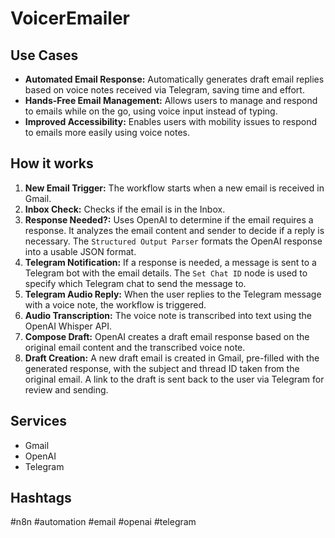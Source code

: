 # VoicerEmailer

## Use Cases
- **Automated Email Response:** Automatically generates draft email replies based on voice notes received via Telegram, saving time and effort.
- **Hands-Free Email Management:** Allows users to manage and respond to emails while on the go, using voice input instead of typing.
- **Improved Accessibility:** Enables users with mobility issues to respond to emails more easily using voice notes.

## How it works
1. **New Email Trigger:** The workflow starts when a new email is received in Gmail.
2. **Inbox Check:** Checks if the email is in the Inbox.
3. **Response Needed?:** Uses OpenAI to determine if the email requires a response.  It analyzes the email content and sender to decide if a reply is necessary. The `Structured Output Parser` formats the OpenAI response into a usable JSON format.
4. **Telegram Notification:** If a response is needed, a message is sent to a Telegram bot with the email details.  The `Set Chat ID` node is used to specify which Telegram chat to send the message to.
5. **Telegram Audio Reply:** When the user replies to the Telegram message with a voice note, the workflow is triggered.
6. **Audio Transcription:** The voice note is transcribed into text using the OpenAI Whisper API.
7. **Compose Draft:** OpenAI creates a draft email response based on the original email content and the transcribed voice note.
8. **Draft Creation:** A new draft email is created in Gmail, pre-filled with the generated response, with the subject and thread ID taken from the original email. A link to the draft is sent back to the user via Telegram for review and sending.

## Services
- Gmail
- OpenAI
- Telegram

## Hashtags
#n8n #automation #email #openai #telegram
